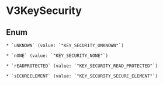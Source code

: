 
# V3KeySecurity

## Enum


    * `uNKNOWN` (value: `"KEY_SECURITY_UNKNOWN"`)

    * `nONE` (value: `"KEY_SECURITY_NONE"`)

    * `rEADPROTECTED` (value: `"KEY_SECURITY_READ_PROTECTED"`)

    * `sECUREELEMENT` (value: `"KEY_SECURITY_SECURE_ELEMENT"`)



